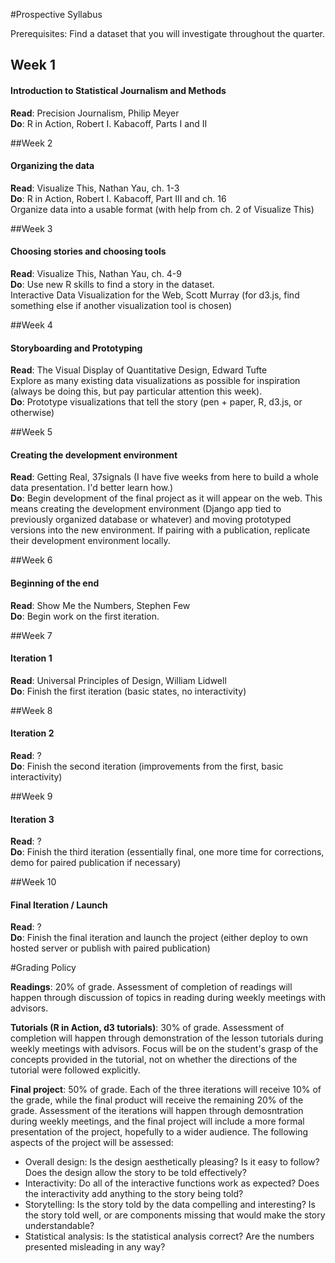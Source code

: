 #Prospective Syllabus

Prerequisites: Find a dataset that you will investigate throughout the quarter.

## Week 1 ##

#### Introduction to Statistical Journalism and Methods ####

**Read**: Precision Journalism, Philip Meyer  
**Do**: R in Action, Robert I. Kabacoff, Parts I and II

##Week 2

#### Organizing the data ####

**Read**: Visualize This, Nathan Yau, ch. 1-3  
**Do**: R in Action, Robert I. Kabacoff, Part III and ch. 16  
Organize data into a usable format (with help from ch. 2 of Visualize This)

##Week 3

#### Choosing stories and choosing tools ####
 
**Read**: Visualize This, Nathan Yau, ch. 4-9   
**Do**: Use new R skills to find a story in the dataset.  
Interactive Data Visualization for the Web, Scott Murray (for d3.js, find something else if another visualization tool is chosen)  

##Week 4

#### Storyboarding and Prototyping ####

**Read**: The Visual Display of Quantitative Design, Edward Tufte  
Explore as many existing data visualizations as possible for inspiration (always be doing this, but pay particular attention this week).  
**Do**: Prototype visualizations that tell the story (pen + paper, R, d3.js, or otherwise)

##Week 5

#### Creating the development environment ####

**Read**: Getting Real, 37signals  (I have five weeks from here to build a whole data presentation. I'd better learn how.)  
**Do**: Begin development of the final project as it will appear on the web. This means creating the development environment (Django app tied to previously organized database or whatever) and moving prototyped versions into the new environment. If pairing with a publication, replicate their development environment locally.

##Week 6

#### Beginning of the end ####

**Read**: Show Me the Numbers, Stephen Few  
**Do**:  Begin work on the first iteration.

##Week 7

#### Iteration 1 ####

**Read**: Universal Principles of Design, William Lidwell  
**Do**: Finish the first iteration (basic states, no interactivity)

##Week 8

#### Iteration 2 ####
**Read**: ?  
**Do**: Finish the second iteration (improvements from the first, basic interactivity)

##Week 9

#### Iteration 3 ####

**Read**: ?  
**Do**: Finish the third iteration (essentially final, one more time for corrections, demo for paired publication if necessary)

##Week 10

#### Final Iteration / Launch ####

**Read**: ?  
**Do**: Finish the final iteration and launch the project (either deploy to own hosted server or publish with paired publication)

#Grading Policy

**Readings**: 20% of grade. Assessment of completion of readings will happen through discussion of topics in reading during weekly meetings with advisors.

**Tutorials (R in Action, d3 tutorials)**: 30% of grade. Assessment of completion will happen through demonstration of the lesson tutorials during weekly meetings with advisors. Focus will be on the student's grasp of the concepts provided in the tutorial, not on whether the directions of the tutorial were followed explicitly.

**Final project**: 50% of grade. Each of the three iterations will receive 10% of the grade, while the final product will receive the remaining 20% of the grade. Assessment of the iterations will happen through demosntration during weekly meetings, and the final project will include a more formal presentation of the project, hopefully to a wider audience. The following aspects of the project will be assessed:

* Overall design: Is the design aesthetically pleasing? Is it easy to follow? Does the design allow the story to be told effectively?
* Interactivity: Do all of the interactive functions work as expected? Does the interactivity add anything to the story being told?
* Storytelling: Is the story told by the data compelling and interesting? Is the story told well, or are components missing that would make the story understandable?
* Statistical analysis: Is the statistical analysis correct? Are the numbers presented misleading in any way?